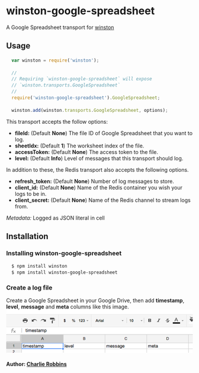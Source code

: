 winston-google-spreadsheet
==========================

A Google Spreadsheet transport for [winston][0]

## Usage
``` js
  var winston = require('winston');
  
  //
  // Requiring `winston-google-spreadsheet` will expose 
  // `winston.transports.GoogleSpreadsheet`
  //
  require('winston-google-spreadsheet').GoogleSpreadsheet;
  
  winston.add(winston.transports.GoogleSpreadsheet, options);
```

This transport accepts the follow options:

* __fileId:__ (Default **None**) The file ID of Google Spreadsheet that you want to log.
* __sheetIdx:__ (Default **1**) The worksheet index of the file.
* __accessToken:__ (Default **None**) The access token to the file.
* __level:__ (Default **Info**) Level of messages that this transport should log.

In addition to these, the Redis transport also accepts the following options.

* __refresh_token:__ (Default **None**) Number of log messages to store.
* __client_id:__ (Default **None**) Name of the Redis container you wish your logs to be in.
* __client_secret:__ (Default **None**) Name of the Redis channel to stream logs from. 

*Metadata:* Logged as JSON literal in cell

## Installation

### Installing winston-google-spreadsheet

``` bash
  $ npm install winston
  $ npm install winston-google-spreadsheet
```

### Create a log file
Create a Google Spreadsheet in your Google Drive, then add __timestamp__, __level__, __message__ and __meta__ columns like this image.
![image1](images/columns.png)


#### Author: [Charlie Robbins](http://github.com/indexzero)

[0]: https://github.com/flatiron/winston